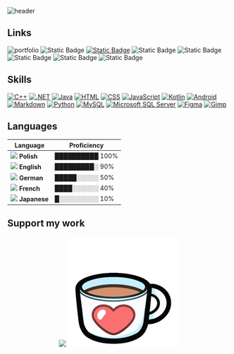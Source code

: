![header](https://capsule-render.vercel.app/api?type=waving&color=gradient&height=250&section=header&text=Hi,%20I'm%20Bartosz%20Strączek👋&fontSize=50&animation=fadeIn)

## Links
![portfolio](https://img.shields.io/badge/my_portfolio-000?style=for-the-badge&logo=ko-fi&logoColor=white)
![Static Badge](https://img.shields.io/badge/Stack%20Overflow-%23ffffff?style=for-the-badge&logo=Stack%20Overflow&logoColor=%23ffffff&color=%23F58025)
[![Static Badge](https://img.shields.io/badge/Hackerrank-%23ffffff?style=for-the-badge&logo=Hackerrank&logoColor=%23ffffff&color=%2300EA64)](https://www.hackerrank.com/profile/bartoszstraczek1)
![Static Badge](https://img.shields.io/badge/LeetCode-%23ffffff?style=for-the-badge&logo=LeetCode&logoColor=%23ffffff&color=%23FFA116)
![Static Badge](https://img.shields.io/badge/Gmail-%23ffffff?style=for-the-badge&logo=Gmail&logoColor=%23ffffff&color=%23EA4335)
![Static Badge](https://img.shields.io/badge/Facebook-%23ffffff?style=for-the-badge&logo=Facebook&logoColor=%23ffffff&color=%231877F2)
![Static Badge](https://img.shields.io/badge/Discord-%23ffffff?style=for-the-badge&logo=Discord&logoColor=%23ffffff&color=%235865F2)
![Static Badge](https://img.shields.io/badge/Fiverr-%23ffffff?style=for-the-badge&logo=Fiverr&logoColor=%23ffffff&color=%231DBF73)

## Skills
[![C++](https://img.shields.io/badge/C++-%2300599C.svg?logo=c%2B%2B&logoColor=white)](#)
[![.NET](https://img.shields.io/badge/.NET-512BD4?logo=dotnet&logoColor=fff)](#)
[![Java](https://img.shields.io/badge/Java-%23ED8B00.svg?logo=openjdk&logoColor=white)](#)
[![HTML](https://img.shields.io/badge/HTML-%23E34F26.svg?logo=html5&logoColor=white)](#)
[![CSS](https://img.shields.io/badge/CSS-639?logo=css&logoColor=fff)](#)
[![JavaScript](https://img.shields.io/badge/JavaScript-F7DF1E?logo=javascript&logoColor=000)](#)
[![Kotlin](https://img.shields.io/badge/Kotlin-%237F52FF.svg?logo=kotlin&logoColor=white)](#)
[![Android](https://img.shields.io/badge/Android-3DDC84?logo=android&logoColor=white)](#)
[![Markdown](https://img.shields.io/badge/Markdown-%23000000.svg?logo=markdown&logoColor=white)](#)
[![Python](https://img.shields.io/badge/Python-3776AB?logo=python&logoColor=fff)](#)
[![MySQL](https://img.shields.io/badge/MySQL-4479A1?logo=mysql&logoColor=fff)](#)
[![Microsoft SQL Server](https://custom-icon-badges.demolab.com/badge/Microsoft%20SQL%20Server-CC2927?logo=mssqlserver-white&logoColor=white)](#)
[![Figma](https://img.shields.io/badge/Figma-F24E1E?logo=figma&logoColor=white)](#)
[![Gimp](https://img.shields.io/badge/Gimp-5C5543?logo=gimp&logoColor=white)](#)

## Languages  

| Language      | Proficiency |
|---------------|-------------|
| <img src="https://flagcdn.com/w40/pl.png" width="20"/> **Polish**     | ██████████ 100% |
| <img src="https://flagcdn.com/w40/gb.png" width="20"/> **English**    | █████████░ 90% |
| <img src="https://flagcdn.com/w40/de.png" width="20"/> **German**     | █████░░░░░ 50% |
| <img src="https://flagcdn.com/w40/fr.png" width="20"/> **French**     | ████░░░░░░ 40% |
| <img src="https://flagcdn.com/w40/jp.png" width="20"/> **Japanese**   | █░░░░░░░░░ 10% |

## Support my work
<p align="center">
  <a href="https://coff.ee/nkbdev"><img src="https://media4.giphy.com/media/v1.Y2lkPTc5MGI3NjExZjk1emtuOTJ1NWgyenA3cmdlbDh6bmJ5Zjd4Z2NxcjlxbnpwNDR2ZCZlcD12MV9pbnRlcm5hbF9naWZfYnlfaWQmY3Q9cw/7ssLleBvWvESbx0BuG/giphy.gif" width=250></a>
  <a href="https://ko-fi.com/rodofrodo"><img src="assets/Ko-fi_COIN.gif" width=250></a>
</p>

<!--
**rodofrodo/rodofrodo** is a ✨ _special_ ✨ repository because its `README.md` (this file) appears on your GitHub profile.

Here are some ideas to get you started:

- 🔭 I’m currently working on ...
- 🌱 I’m currently learning ...
- 👯 I’m looking to collaborate on ...
- 🤔 I’m looking for help with ...
- 💬 Ask me about ...
- 📫 How to reach me: ...
- 😄 Pronouns: ...
- ⚡ Fun fact: ...
-->
